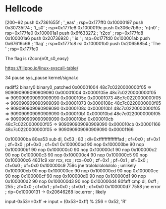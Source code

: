 # Hellcode

[200~92      push    0x7361655f ; '_eas' ; rsp=0x177ff0
0x10000197      push    0x30735f74 ; 't_s0' ; rsp=0x177fe8
0x1000019c      push    0x306e7b6e ; 'n{n0' ; rsp=0x177fe0
0x100001a1      push    0x6f633272 ; 'r2co' ; rsp=0x177fd8
0x100001a6      push    0x20736920 ; ' is ' ; rsp=0x177fd0
0x100001ab      push    0x67616c66 ; 'flag' ; rsp=0x177fc8 rsi
0x100001b0      push    0x20656854 ; 'The ' ; rsp=0x177fc0


The flag is r2con{n0t_s0_easy}



https://filippo.io/linux-syscall-table/

34	pause	sys_pause	kernel/signal.c

radiff2 binary0 binary0_patched 
0x00001004 48c7c0220000000f05 => 909090909090909090 0x00001004
0x0000105e 48c7c0220000000f05 => 909090909090909090 0x0000105e
0x00001073 48c7c0220000000f05 => 909090909090909090 0x00001073
0x0000108c 48c7c0220000000f05 => 909090909090909090 0x0000108c
0x000010b1 48c7c0220000000f05 => 909090909090909090 0x000010b1
0x000010bd 48c7c0220000000f05 => 909090909090909090 0x000010bd
0x000010cb 48c7c0220000000f05 => 909090909090909090 0x000010cb
0x00001166 48c7c0220000000f05 => 909090909090909090 0x00001166

0x100000ba      80ea53                 sub     dl, 0x53 ; 83 ; dl=0xffffffffffffffad ; of=0x0 ; sf=0x1 ; zf=0x0 ; pf=0x0 ; cf=0x1
0x100000bd      90                     nop
0x100000be      90                     nop
0x100000bf      90                     nop
0x100000c0      90                     nop
0x100000c1      90                     nop
0x100000c2      90                     nop
0x100000c3      90                     nop
0x100000c4      90                     nop
0x100000c5      90                     nop
0x100000c6      4831c9                 xor     rcx, rcx ; rcx=0x0 ; zf=0x1 ; pf=0x1 ; sf=0x0 ; cf=0x0 ; of=0x0
0x100000c9      759c                   jne     trolololololololo ; unlikely
0x100000cb      90                     nop
0x100000cc      90                     nop
0x100000cd      90                     nop
0x100000ce      90                     nop
0x100000cf      90                     nop
0x100000d0      90                     nop
0x100000d1      90                     nop
0x100000d2      90                     nop
0x100000d3      90                     nop
0x100000d4      80faff                 cmp     dl, 0xff ; 255 ; zf=0x0 ; cf=0x1 ; pf=0x0 ; sf=0x1 ; of=0x0
0x100000d7      7558                   jne     error ; rip=0x10000131 -> 0x20646268 loc.error ; likely


input-0x53==0xff => input = (0x53+0xff) % 256 = 0x52, 'R'
